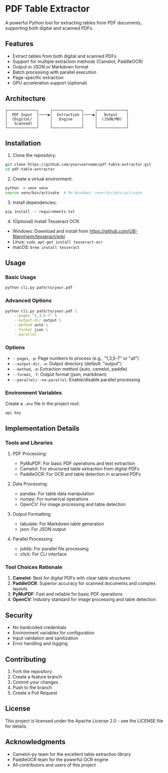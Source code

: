 # PDF Table Extractor

A powerful Python tool for extracting tables from PDF documents, supporting both digital and scanned PDFs.

## Features

- Extract tables from both digital and scanned PDFs
- Support for multiple extraction methods (Camelot, PaddleOCR)
- Output in JSON or Markdown format
- Batch processing with parallel execution
- Page-specific extraction
- GPU acceleration support (optional)

## Architecture

```
┌─────────────┐     ┌─────────────┐     ┌─────────────┐
│  PDF Input  │────▶│  Extraction │────▶│   Output    │
│  (Digital/  │     │   Engine    │     │  (JSON/MD)  │
│   Scanned)  │     │             │     │             │
└─────────────┘     └─────────────┘     └─────────────┘
```

## Installation

1. Clone the repository:
```bash
git clone https://github.com/yourusername/pdf-table-extractor.git
cd pdf-table-extractor
```

2. Create a virtual environment:
```bash
python -m venv venv
source venv/bin/activate  # On Windows: venv\Scripts\activate
```

3. Install dependencies:
```bash
pip install -r requirements.txt
```

4. (Optional) Install Tesseract OCR:
- Windows: Download and install from https://github.com/UB-Mannheim/tesseract/wiki
- Linux: `sudo apt-get install tesseract-ocr`
- macOS: `brew install tesseract`

## Usage

### Basic Usage

```bash
python cli.py path/to/your.pdf
```

### Advanced Options

```bash
python cli.py path/to/your.pdf \
    --pages "1,3,5-7" \
    --output-dir output \
    --method auto \
    --format json \
    --parallel
```

### Options

- `--pages`, `-p`: Page numbers to process (e.g., "1,3,5-7" or "all")
- `--output-dir`, `-o`: Output directory (default: "output")
- `--method`, `-m`: Extraction method (auto, camelot, paddle)
- `--format`, `-f`: Output format (json, markdown)
- `--parallel/--no-parallel`: Enable/disable parallel processing

### Environment Variables

Create a `.env` file in the project root:

```env
api key
```

## Implementation Details

### Tools and Libraries

1. PDF Processing:
   - PyMuPDF: For basic PDF operations and text extraction
   - Camelot: For structured table extraction from digital PDFs
   - PaddleOCR: For OCR and table detection in scanned PDFs

2. Data Processing:
   - pandas: For table data manipulation
   - numpy: For numerical operations
   - OpenCV: For image processing and table detection

3. Output Formatting:
   - tabulate: For Markdown table generation
   - json: For JSON output

4. Parallel Processing:
   - joblib: For parallel file processing
   - click: For CLI interface

### Tool Choices Rationale

1. **Camelot**: Best for digital PDFs with clear table structures
2. **PaddleOCR**: Superior accuracy for scanned documents and complex layouts
3. **PyMuPDF**: Fast and reliable for basic PDF operations
4. **OpenCV**: Industry standard for image processing and table detection

## Security

- No hardcoded credentials
- Environment variables for configuration
- Input validation and sanitization
- Error handling and logging

## Contributing

1. Fork the repository
2. Create a feature branch
3. Commit your changes
4. Push to the branch
5. Create a Pull Request

## License

This project is licensed under the Apache License 2.0 - see the LICENSE file for details.

## Acknowledgments

- Camelot-py team for the excellent table extraction library
- PaddleOCR team for the powerful OCR engine
- All contributors and users of this project 
